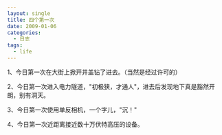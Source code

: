 ```yaml
---
layout: single
title: 四个第一次
date: 2009-01-06
categories:
  - 日志
tags:
  - life
---
```


1、今日第一次在大街上掀开井盖钻了进去。（当然是经过许可的）

2、今日第一次进入电力隧道，\"初极狭，才通人\"，进去后发现地下真是豁然开朗，别有洞天。

3、今日第一次使用单反相机，一个字儿，\"沉！\"

4、今日第一次近距离接近数十万伏特高压的设备。
